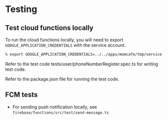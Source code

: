 # Testing

## Test cloud functions locally

To run the cloud functions locally, you will need to export `GOOGLE_APPLICATION_CREDENTIALS` with the service account.

```sh
% export GOOGLE_APPLICATION_CREDENTIALS=../../apps/momcafe/tmp/service-account.json
```

Refer to the test code tests/user/phoneNumberRegister.spec.ts for writing test code.

Refer to the package.json file for running the test code.

## FCM tests

- For sending push notification locally, see `firebase/functions/src/test/send-message.ts`
